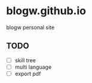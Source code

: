 # blogw.github.io
blogw personal site

## TODO
- [ ] skill tree
- [ ] multi language
- [ ] export pdf
